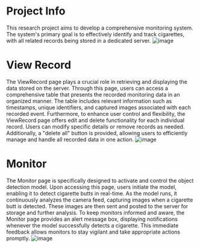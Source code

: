 # Project Info
This research project aims to develop a comprehensive monitoring system. The system's primary goal is to effectively identify and track cigarettes, with all related records being stored in a dedicated server. 
![image](https://github.com/SeaKaByt/Cigarette-Object-Detection/assets/88830273/0cfde0e5-833b-495b-a647-525daba20c90)

# View Record
The ViewRecord page plays a crucial role in retrieving and displaying the data stored on the server. Through this page, users can access a comprehensive table that presents the recorded monitoring data in an organized manner. The table includes relevant information such as timestamps, unique identifiers, and captured images associated with each recorded event. Furthermore, to enhance user control and flexibility, the ViewRecord page offers edit and delete functionality for each individual record. Users can modify specific details or remove records as needed. Additionally, a "delete all" button is provided, allowing users to efficiently manage and handle all recorded data in one action.
![image](https://github.com/SeaKaByt/Cigarette-Object-Detection/assets/88830273/7c00548b-3bbf-4fc7-8024-a0d31bc0a653)

# Monitor
The Monitor page is specifically designed to activate and control the object detection model. Upon accessing this page, users initiate the model, enabling it to detect cigarette butts in real-time. As the model runs, it continuously analyzes the camera feed, capturing images when a cigarette butt is detected. These images are then sent and posted to the server for storage and further analysis. To keep monitors informed and aware, the Monitor page provides an alert message box, displaying notifications whenever the model successfully detects a cigarette. This immediate feedback allows monitors to stay vigilant and take appropriate actions promptly.
![image](https://github.com/SeaKaByt/Cigarette-Object-Detection/assets/88830273/376d76a2-9f0c-4f06-9515-267d2d20e558)

